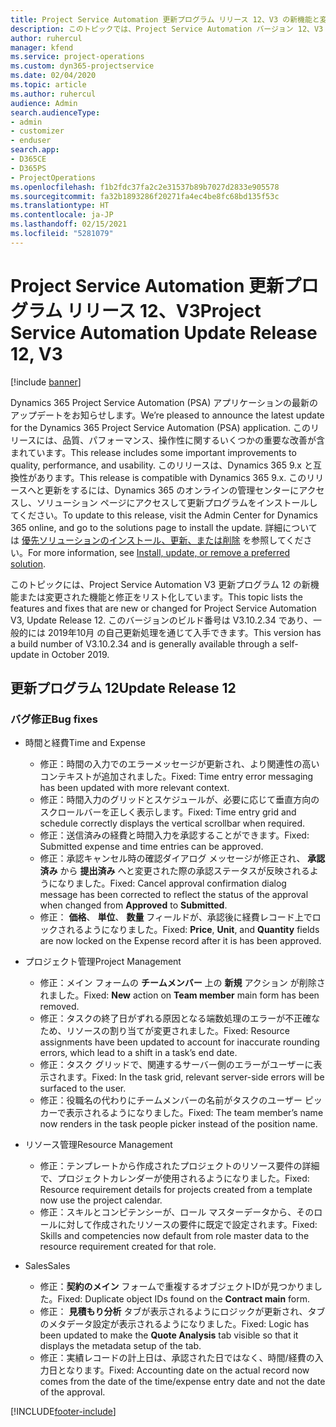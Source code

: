 ```yaml
---
title: Project Service Automation 更新プログラム リリース 12、V3 の新機能と変更点
description: このトピックでは、Project Service Automation バージョン 12、V3 の新機能と変更点について説明します。
author: ruhercul
manager: kfend
ms.service: project-operations
ms.custom: dyn365-projectservice
ms.date: 02/04/2020
ms.topic: article
ms.author: ruhercul
audience: Admin
search.audienceType:
- admin
- customizer
- enduser
search.app:
- D365CE
- D365PS
- ProjectOperations
ms.openlocfilehash: f1b2fdc37fa2c2e31537b89b7027d2833e905578
ms.sourcegitcommit: fa32b1893286f20271fa4ec4be8fc68bd135f53c
ms.translationtype: HT
ms.contentlocale: ja-JP
ms.lasthandoff: 02/15/2021
ms.locfileid: "5281079"
---
```

# <a name="project-service-automation-update-release-12-v3"></a><span data-ttu-id="c11a8-103">Project Service Automation 更新プログラム リリース 12、V3</span><span class="sxs-lookup"><span data-stu-id="c11a8-103">Project Service Automation Update Release 12, V3</span></span>

[!include [banner](../includes/psa-now-project-operations.md)]

<span data-ttu-id="c11a8-104">Dynamics 365 Project Service Automation (PSA) アプリケーションの最新のアップデートをお知らせします。</span><span class="sxs-lookup"><span data-stu-id="c11a8-104">We’re pleased to announce the latest update for the Dynamics 365 Project Service Automation (PSA) application.</span></span> <span data-ttu-id="c11a8-105">このリリースには、品質、パフォーマンス、操作性に関するいくつかの重要な改善が含まれています。</span><span class="sxs-lookup"><span data-stu-id="c11a8-105">This release includes some important improvements to quality, performance, and usability.</span></span> <span data-ttu-id="c11a8-106">このリリースは、Dynamics 365 9.x と互換性があります。</span><span class="sxs-lookup"><span data-stu-id="c11a8-106">This release is compatible with Dynamics 365 9.x.</span></span> <span data-ttu-id="c11a8-107">このリリースへと更新をするには、Dynamics 365 のオンラインの管理センターにアクセスし、ソリューション ページにアクセスして更新プログラムをインストールしてください。</span><span class="sxs-lookup"><span data-stu-id="c11a8-107">To update to this release, visit the Admin Center for Dynamics 365 online, and go to the solutions page to install the update.</span></span> <span data-ttu-id="c11a8-108">詳細については [優先ソリューションのインストール、更新、または削除](https://docs.microsoft.com/power-platform/admin/install-remove-preferred-solution) を参照してください。</span><span class="sxs-lookup"><span data-stu-id="c11a8-108">For more information, see [Install, update, or remove a preferred solution](https://docs.microsoft.com/power-platform/admin/install-remove-preferred-solution).</span></span>

<span data-ttu-id="c11a8-109">このトピックには、Project Service Automation V3 更新プログラム 12 の新機能または変更された機能と修正をリスト化しています。</span><span class="sxs-lookup"><span data-stu-id="c11a8-109">This topic lists the features and fixes that are new or changed for Project Service Automation V3, Update Release 12.</span></span> <span data-ttu-id="c11a8-110">このバージョンのビルド番号は V3.10.2.34 であり、一般的には 2019年10月 の自己更新処理を通じて入手できます。</span><span class="sxs-lookup"><span data-stu-id="c11a8-110">This version has a build number of V3.10.2.34 and is generally available through a self-update in October 2019.</span></span>

## <a name="update-release-12"></a><span data-ttu-id="c11a8-111">更新プログラム 12</span><span class="sxs-lookup"><span data-stu-id="c11a8-111">Update Release 12</span></span>

### <a name="bug-fixes"></a><span data-ttu-id="c11a8-112">バグ修正</span><span class="sxs-lookup"><span data-stu-id="c11a8-112">Bug fixes</span></span>

- <span data-ttu-id="c11a8-113">時間と経費</span><span class="sxs-lookup"><span data-stu-id="c11a8-113">Time and Expense</span></span>

    - <span data-ttu-id="c11a8-114">修正：時間の入力でのエラーメッセージが更新され、より関連性の高いコンテキストが追加されました。</span><span class="sxs-lookup"><span data-stu-id="c11a8-114">Fixed: Time entry error messaging has been updated with more relevant context.</span></span>
    - <span data-ttu-id="c11a8-115">修正：時間入力のグリッドとスケジュールが、必要に応じて垂直方向のスクロールバーを正しく表示します。</span><span class="sxs-lookup"><span data-stu-id="c11a8-115">Fixed: Time entry grid and schedule correctly displays the vertical scrollbar when required.</span></span>
    - <span data-ttu-id="c11a8-116">修正：送信済みの経費と時間入力を承認することができます。</span><span class="sxs-lookup"><span data-stu-id="c11a8-116">Fixed: Submitted expense and time entries can be approved.</span></span>
    - <span data-ttu-id="c11a8-117">修正：承認キャンセル時の確認ダイアログ メッセージが修正され、 **承認済み** から **提出済み** へと変更された際の承認ステータスが反映されるようになりました。</span><span class="sxs-lookup"><span data-stu-id="c11a8-117">Fixed: Cancel approval confirmation dialog message has been corrected to reflect the status of the approval when changed from **Approved** to **Submitted**.</span></span>
    - <span data-ttu-id="c11a8-118">修正： **価格**、 **単位**、 **数量** フィールドが、承認後に経費レコード上でロックされるようになりました。</span><span class="sxs-lookup"><span data-stu-id="c11a8-118">Fixed: **Price**, **Unit**, and **Quantity** fields are now locked on the Expense record after it is has been approved.</span></span>

- <span data-ttu-id="c11a8-119">プロジェクト管理</span><span class="sxs-lookup"><span data-stu-id="c11a8-119">Project Management</span></span>

    - <span data-ttu-id="c11a8-120">修正：メイン フォームの **チームメンバー** 上の **新規** アクション が削除されました。</span><span class="sxs-lookup"><span data-stu-id="c11a8-120">Fixed: **New** action on **Team member** main form has been removed.</span></span>
    - <span data-ttu-id="c11a8-121">修正：タスクの終了日がずれる原因となる端数処理のエラーが不正確なため、リソースの割り当てが変更されました。</span><span class="sxs-lookup"><span data-stu-id="c11a8-121">Fixed: Resource assignments have been updated to account for inaccurate rounding errors, which lead to a shift in a task’s end date.</span></span>
    - <span data-ttu-id="c11a8-122">修正：タスク グリッドで、関連するサーバー側のエラーがユーザーに表示されます。</span><span class="sxs-lookup"><span data-stu-id="c11a8-122">Fixed: In the task grid, relevant server-side errors will be surfaced to the user.</span></span>
    - <span data-ttu-id="c11a8-123">修正：役職名の代わりにチームメンバーの名前がタスクのユーザー ピッカーで表示されるようになりました。</span><span class="sxs-lookup"><span data-stu-id="c11a8-123">Fixed: The team member’s name now renders in the task people picker instead of the position name.</span></span>

- <span data-ttu-id="c11a8-124">リソース管理</span><span class="sxs-lookup"><span data-stu-id="c11a8-124">Resource Management</span></span>

    - <span data-ttu-id="c11a8-125">修正：テンプレートから作成されたプロジェクトのリソース要件の詳細で、プロジェクトカレンダーが使用されるようになりました。</span><span class="sxs-lookup"><span data-stu-id="c11a8-125">Fixed: Resource requirement details for projects created from a template now use the project calendar.</span></span>
    - <span data-ttu-id="c11a8-126">修正：スキルとコンピテンシーが、ロール マスターデータから、そのロールに対して作成されたリソースの要件に既定で設定されます。</span><span class="sxs-lookup"><span data-stu-id="c11a8-126">Fixed: Skills and competencies now default from role master data to the resource requirement created for that role.</span></span>

- <span data-ttu-id="c11a8-127">Sales</span><span class="sxs-lookup"><span data-stu-id="c11a8-127">Sales</span></span>

    - <span data-ttu-id="c11a8-128">修正：**契約のメイン** フォームで重複するオブジェクトIDが見つかりました。</span><span class="sxs-lookup"><span data-stu-id="c11a8-128">Fixed: Duplicate object IDs found on the **Contract main** form.</span></span>
    - <span data-ttu-id="c11a8-129">修正： **見積もり分析** タブが表示されるようにロジックが更新され、タブのメタデータ設定が表示されるようになりました。</span><span class="sxs-lookup"><span data-stu-id="c11a8-129">Fixed: Logic has been updated to make the **Quote Analysis** tab visible so that it displays the metadata setup of the tab.</span></span>
    - <span data-ttu-id="c11a8-130">修正：実績レコードの計上日は、承認された日ではなく、時間/経費の入力日となります。</span><span class="sxs-lookup"><span data-stu-id="c11a8-130">Fixed: Accounting date on the actual record now comes from the date of the time/expense entry date and not the date of the approval.</span></span>


[!INCLUDE[footer-include](../includes/footer-banner.md)]